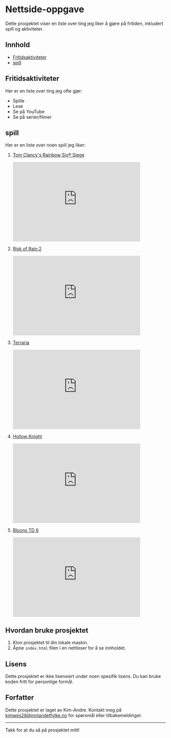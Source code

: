 # Nettside-oppgave

Dette prosjektet viser en liste over ting jeg liker å gjøre på fritiden, inkludert spill og aktiviteter.

## Innhold

- [Fritidsaktiviteter](#fritidsaktiviteter)
- [spill](#favorittspill)

## Fritidsaktiviteter

Her er en liste over ting jeg ofte gjør:

- Spille
- Lese
- Se på YouTube
- Se på serier/filmer

## spill

Her er en liste over noen spill jeg liker:

1. [Tom Clancy's Rainbow Six® Siege](https://store.steampowered.com/app/359550/Tom_Clancys_Rainbow_Six_Siege/)
   <iframe width="400" height="250" src="https://www.youtube.com/embed/YlVf0XCybmg?si=SLvr9bvjpAYqLnCR" title="YouTube video player" frameborder="0" allow="accelerometer; autoplay; clipboard-write; encrypted-media; gyroscope; picture-in-picture; web-share" referrerpolicy="strict-origin-when-cross-origin" allowfullscreen></iframe>

2. [Risk of Rain 2](https://store.steampowered.com/app/632360/Risk_of_Rain_2/)
   <iframe width="400" height="250" src="https://www.youtube.com/embed/Qwgq_9EOCTg?si=K9VUhbLvusqmccaX" title="YouTube video player" frameborder="0" allow="accelerometer; autoplay; clipboard-write; encrypted-media; gyroscope; picture-in-picture; web-share" referrerpolicy="strict-origin-when-cross-origin" allowfullscreen></iframe>

3. [Terraria](https://store.steampowered.com/app/105600/Terraria/)
   <iframe width="400" height="250" src="https://www.youtube.com/embed/H77Zfzy4LWw?si=VjjceO3dzuJuR1E4" title="YouTube video player" frameborder="0" allow="accelerometer; autoplay; clipboard-write; encrypted-media; gyroscope; picture-in-picture; web-share" referrerpolicy="strict-origin-when-cross-origin" allowfullscreen></iframe>

4. [Hollow Knight](https://store.steampowered.com/app/367520/Hollow_Knight/)
   <iframe width="400" height="250" src="https://www.youtube.com/embed/UAO2urG23S4?si=HpULFc_MoWHryx_e" title="YouTube video player" frameborder="0" allow="accelerometer; autoplay; clipboard-write; encrypted-media; gyroscope; picture-in-picture; web-share" referrerpolicy="strict-origin-when-cross-origin" allowfullscreen></iframe>

5. [Bloons TD 6](https://store.steampowered.com/app/960090/Bloons_TD_6/)
   <iframe width="400" height="250" src="https://www.youtube.com/embed/cRDbFoDsQ6M?si=tOt7IrfPfgHquZb7" title="YouTube video player" frameborder="0" allow="accelerometer; autoplay; clipboard-write; encrypted-media; gyroscope; picture-in-picture; web-share" referrerpolicy="strict-origin-when-cross-origin" allowfullscreen></iframe>

## Hvordan bruke prosjektet

1. Klon prosjektet til din lokale maskin.
2. Åpne `index.html` filen i en nettleser for å se innholdet.

## Lisens

Dette prosjektet er ikke lisensiert under noen spesifik lisens. Du kan bruke koden fritt for personlige formål.

## Forfatter

Dette prosjektet er laget av Kim-Andre. Kontakt meg på kimwes28@innlandetfylke.no for spørsmål eller tilbakemeldinger.

---

Takk for at du så på prosjektet mitt!
